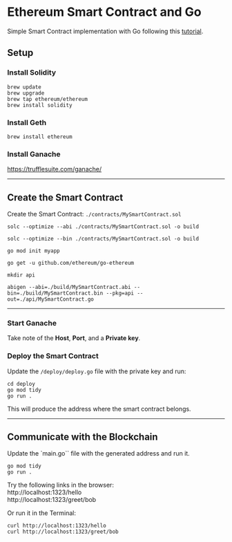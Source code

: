# Ethereum Smart Contract and Go

Simple Smart Contract implementation with Go following this [tutorial](https://towardsdev.com/creating-a-simple-ethereum-smart-contract-in-golang-138b9439f64e).

## Setup

### Install Solidity
```console
brew update
brew upgrade
brew tap ethereum/ethereum
brew install solidity
```

### Install Geth
```console
brew install ethereum
```

### Install Ganache
https://trufflesuite.com/ganache/

--- 

## Create the Smart Contract

Create the Smart Contract: `./contracts/MySmartContract.sol`

```console
solc --optimize --abi ./contracts/MySmartContract.sol -o build

solc --optimize --bin ./contracts/MySmartContract.sol -o build

```

```console
go mod init myapp

go get -u github.com/ethereum/go-ethereum

mkdir api

abigen --abi=./build/MySmartContract.abi --bin=./build/MySmartContract.bin --pkg=api --out=./api/MySmartContract.go
```

---

### Start Ganache

Take note of the **Host**, **Port**, and a **Private key**.

### Deploy the Smart Contract

Update the `/deploy/deploy.go` file with the private key and run:
```console
cd deploy
go mod tidy
go run .
```

This will produce the address where the smart contract belongs.  

---

## Communicate with the Blockchain

Update the `main.go`` file with the generated address and run it.
```console
go mod tidy
go run .
```

Try the following links in the browser:  
http://localhost:1323/hello  
http://localhost:1323/greet/bob

Or run it in the Terminal:
```console
curl http://localhost:1323/hello
curl http://localhost:1323/greet/bob
```
